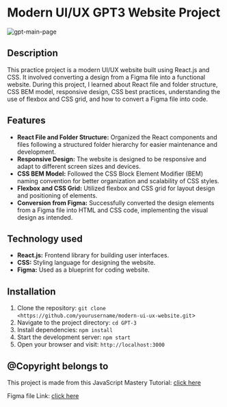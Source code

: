 # Modern UI/UX GPT3 Website Project

![gpt-main-page]([https://github.com/yourusername/repo-name/raw/main/path/to/your/image.png](https://github.com/Abubakarrrr/Modern-UI-GPT3/blob/main/gpt3_main.png))


## Description

This practice project is a modern UI/UX website built using React.js and CSS. It involved converting a design from a Figma file into a functional website. During this project, I learned about React file and folder structure, CSS BEM model, responsive design, CSS best practices, understanding the use of flexbox and CSS grid, and how to convert a Figma file into code.

## Features

- **React File and Folder Structure:** Organized the React components and files following a structured folder hierarchy for easier maintenance and development.
- **Responsive Design:** The website is designed to be responsive and adapt to different screen sizes and devices.
- **CSS BEM Model:** Followed the CSS Block Element Modifier (BEM) naming convention for better organization and scalability of CSS styles.
- **Flexbox and CSS Grid:** Utilized flexbox and CSS grid for layout design and positioning of elements.
- **Conversion from Figma:** Successfully converted the design elements from a Figma file into HTML and CSS code, implementing the visual design as intended.

## Technology used

- **React.js:** Frontend library for building user interfaces.
- **CSS:** Styling language for designing the website.
- **Figma:** Used as a blueprint for coding website.

## Installation

1. Clone the repository: `git clone <https://github.com/yourusername/modern-ui-ux-website.git`>
2. Navigate to the project directory: `cd GPT-3`
3. Install dependencies: `npm install`
4. Start the development server: `npm start`
5. Open your browser and visit: `http://localhost:3000`

## @Copyright belongs to

This project is made from this JavaScript Mastery Tutorial: [click here](https://youtu.be/LMagNcngvcU?si=BQExetl-nauYCJ7s)

Figma file Link: [click here](https://www.figma.com/file/lz9lLpFHMxHm2odnwM3R0z/gpt3)
